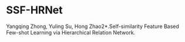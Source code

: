 # SSF-HRNet
Yangqing Zhong,  Yuling Su, Hong Zhao2*.Self-similarity Feature Based Few-shot Learning via Hierarchical Relation Network.
